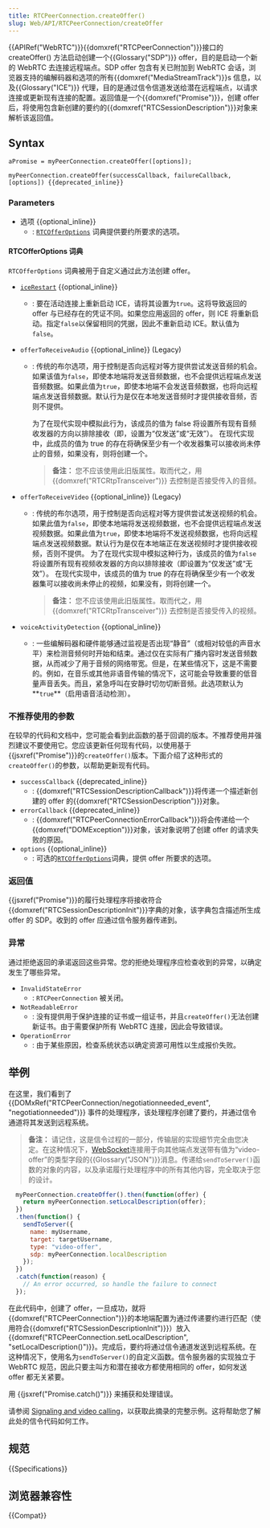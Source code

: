 ```yaml
---
title: RTCPeerConnection.createOffer()
slug: Web/API/RTCPeerConnection/createOffer
---
```


{{APIRef("WebRTC")}}{{domxref("RTCPeerConnection")}}接口的 createOffer() 方法启动创建一个{{Glossary("SDP")}} offer，目的是启动一个新的 WebRTC 去连接远程端点。SDP offer 包含有关已附加到 WebRTC 会话，浏览器支持的编解码器和选项的所有{{domxref("MediaStreamTrack")}}s 信息，以及{{Glossary("ICE")}} 代理，目的是通过信令信道发送给潜在远程端点，以请求连接或更新现有连接的配置。返回值是一个{{domxref("Promise")}}，创建 offer 后，将使用包含新创建的要约的{{domxref("RTCSessionDescription")}}对象来解析该返回值。

## Syntax

```
aPromise = myPeerConnection.createOffer([options]);

myPeerConnection.createOffer(successCallback, failureCallback, [options]) {{deprecated_inline}}
```

### Parameters

- 选项 {{optional_inline}}
  - : [`RTCOfferOptions`](#RTCOfferOptions_dictionary) 词典提供要约所要求的选项。

#### RTCOfferOptions 词典

`RTCOfferOptions` 词典被用于自定义通过此方法创建 offer。

- [`iceRestart`](/zh-CN/docs/Web/API/RTCOfferOptions/iceRestart) {{optional_inline}}
  - : 要在活动连接上重新启动 ICE，请将其设置为`true`。这将导致返回的 offer 与已经存在的凭证不同。如果您应用返回的 offer，则 ICE 将重新启动。指定`false`以保留相同的凭据，因此不重新启动 ICE。默认值为`false`。
- `offerToReceiveAudio` {{optional_inline}} (Legacy)

  - : 传统的布尔选项，用于控制是否向远程对等方提供尝试发送音频的机会。如果该值为`false`，即使本地端将发送音频数据，也不会提供远程端点发送音频数据。如果此值为`true`，即使本地端不会发送音频数据，也将向远程端点发送音频数据。默认行为是仅在本地发送音频时才提供接收音频，否则不提供。

    为了在现代实现中模拟此行为，该成员的值为 false 将设置所有现有音频收发器的方向以排除接收（即，设置为“仅发送”或“无效”）。
    在现代实现中，此成员的值为 true 的存在将确保至少有一个收发器集可以接收尚未停止的音频，如果没有，则将创建一个。

    > **备注：** 您不应该使用此旧版属性。取而代之，用 {{domxref("RTCRtpTransceiver")}} 去控制是否接受传入的音频。

- `offerToReceiveVideo` {{optional_inline}} (Legacy)

  - : 传统的布尔选项，用于控制是否向远程对等方提供尝试发送视频的机会。如果此值为`false`，即使本地端将发送视频数据，也不会提供远程端点发送视频数据。如果此值为`true`，即使本地端将不发送视频数据，也将向远程端点发送视频数据。默认行为是仅在本地端正在发送视频时才提供接收视频，否则不提供。
    为了在现代实现中模拟这种行为，该成员的值为`false`将设置所有现有视频收发器的方向以排除接收（即设置为“仅发送”或“无效”）。
    在现代实现中，该成员的值为 true 的存在将确保至少有一个收发器集可以接收尚未停止的视频，如果没有，则将创建一个。

    > **备注：** 您不应该使用此旧版属性。取而代之，用 {{domxref("RTCRtpTransceiver")}} 去控制是否接受传入的视频。

- `voiceActivityDetection` {{optional_inline}}
  - : 一些编解码器和硬件能够通过监视是否出现“静音”（或相对较低的声音水平）来检测音频何时开始和结束。通过仅在实际有广播内容时发送音频数据，从而减少了用于音频的网络带宽。但是，在某些情况下，这是不需要的。例如，在音乐或其他非语音传输的情况下，这可能会导致重要的低音量声音丢失。而且，紧急呼叫在安静时切勿切断音频。此选项默认为**`true`**（启用语音活动检测）。

### 不推荐使用的参数

在较早的代码和文档中，您可能会看到此函数的基于回调的版本。不推荐使用并强烈建议不要使用它。您应该更新任何现有代码，以使用基于 {{jsxref("Promise")}}的`createOffer()`版本。下面介绍了这种形式的`createOffer()`的参数，以帮助更新现有代码。

- `successCallback` {{deprecated_inline}}
  - : {{domxref("RTCSessionDescriptionCallback")}}将传递一个描述新创建的 offer 的{{domxref("RTCSessionDescription")}}对象。
- `errorCallback` {{deprecated_inline}}
  - : {{domxref("RTCPeerConnectionErrorCallback")}}将会传递给一个{{domxref("DOMException")}}对象，该对象说明了创建 offer 的请求失败的原因。
- `options` {{optional_inline}}
  - : 可选的[`RTCOfferOptions`](#RTCOfferOptions_dictionary)词典，提供 offer 所要求的选项。

### 返回值

{{jsxref("Promise")}}的履行处理程序将接收符合{{domxref("RTCSessionDescriptionInit")}}字典的对象，该字典包含描述所生成 offer 的 SDP。收到的 offer 应通过信令服务器传递到。

### 异常

通过拒绝返回的承诺返回这些异常。您的拒绝处理程序应检查收到的异常，以确定发生了哪些异常。

- `InvalidStateError`
  - : `RTCPeerConnection` 被关闭。
- `NotReadableError`
  - : 没有提供用于保护连接的证书或一组证书，并且`createOffer()`无法创建新证书。由于需要保护所有 WebRTC 连接，因此会导致错误。
- `OperationError`
  - : 由于某些原因，检查系统状态以确定资源可用性以生成报价失败。

## 举例

在这里，我们看到了 {{DOMxRef("RTCPeerConnection/negotiationneeded_event", "negotiationneeded")}} 事件的处理程序，该处理程序创建了要约，并通过信令通道将其发送到远程系统。

> **备注：** 请记住，这是信令过程的一部分，传输层的实现细节完全由您决定。在这种情况下，[WebSocket](/zh-CN/docs/Web/API/WebSocket_API)连接用于向其他端点发送带有值为“video-offer”的类型字段的{{Glossary("JSON")}}消息。传递给`sendToServer()`函数的对象的内容，以及承诺履行处理程序中的所有其他内容，完全取决于您的设计。

```js
  myPeerConnection.createOffer().then(function(offer) {
    return myPeerConnection.setLocalDescription(offer);
  })
  .then(function() {
    sendToServer({
      name: myUsername,
      target: targetUsername,
      type: "video-offer",
      sdp: myPeerConnection.localDescription
    });
  })
  .catch(function(reason) {
    // An error occurred, so handle the failure to connect
  });
```

在此代码中，创建了 offer，一旦成功，就将{{domxref("RTCPeerConnection")}}的本地端配置为通过传递要约进行匹配（使用符合{{domxref("RTCSessionDescriptionInit")}}）放入{{domxref("RTCPeerConnection.setLocalDescription", "setLocalDescription()")}}。完成后，要约将通过信令通道发送到远程系统。在这种情况下，使用名为`sendToServer()`的自定义函数。信令服务器的实现独立于 WebRTC 规范，因此只要主叫方和潜在接收方都使用相同的 offer，如何发送 offer 都无关紧要。

用 {{jsxref("Promise.catch()")}} 来捕获和处理错误。

请参阅 [Signaling and video calling](/zh-CN/docs/Web/API/WebRTC_API/Signaling_and_video_calling)，以获取此摘录的完整示例。这将帮助您了解此处的信令代码如何工作。

## 规范

{{Specifications}}

## 浏览器兼容性

{{Compat}}
